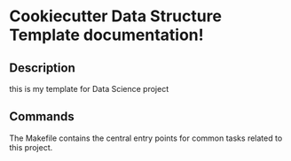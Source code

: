# Cookiecutter Data Structure Template documentation!

## Description

this is my template for Data Science project

## Commands

The Makefile contains the central entry points for common tasks related to this project.

